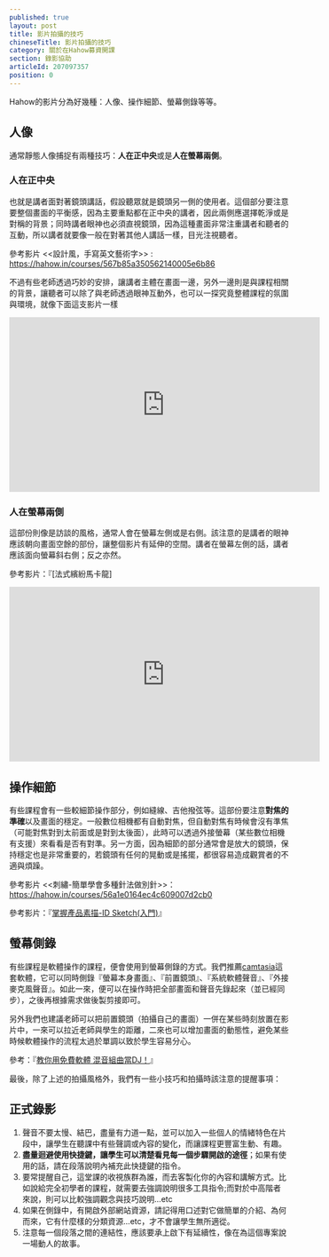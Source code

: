 ```yaml
---
published: true
layout: post
title: 影片拍攝的技巧
chineseTitle: 影片拍攝的技巧
category: 關於在Hahow募資開課
section: 錄影協助
articleId: 207097357
position: 0
---
```

Hahow的影片分為好幾種：人像、操作細節、螢幕側錄等等。

## 人像

通常靜態人像捕捉有兩種技巧：**人在正中央**或是**人在螢幕兩側**。

### 人在正中央

也就是講者面對著鏡頭講話，假設聽眾就是鏡頭另一側的使用者。這個部分要注意要整個畫面的平衡感，因為主要重點都在正中央的講者，因此兩側應選擇乾淨或是對稱的背景；同時講者眼神也必須直視鏡頭，因為這種畫面非常注重講者和聽者的互動，所以講者就要像一般在對著其他人講話一樣，目光注視聽者。

參考影片 <<設計風，手寫英文藝術字>> : https://hahow.in/courses/567b85a350562140005e6b86

不過有些老師透過巧妙的安排，讓講者主體在畫面一邊，另外一邊則是與課程相關的背景，讓聽者可以除了與老師透過眼神互動外，也可以一探究竟整體課程的氛圍與環境，就像下面這支影片一樣

<iframe src="https://www.youtube.com/embed/FMw8mYh7eeE" width="560" height="315" frameborder="0" allowfullscreen=""></iframe>

### 人在螢幕兩側

這部份則像是訪談的風格，通常人會在螢幕左側或是右側。該注意的是講者的眼神應該朝向畫面空餘的部份，讓整個影片有延伸的空間。講者在螢幕左側的話，講者應該面向螢幕斜右側；反之亦然。

參考影片：『[法式繽紛馬卡龍]

<iframe width="560" height="315" src="https://www.youtube.com/embed/wRPLc6PD-4E" frameborder="0" allowfullscreen></iframe>


## 操作細節

有些課程會有一些較細節操作部分，例如縫線、吉他撥弦等。這部份要注意**對焦的準確**以及畫面的穩定。一般數位相機都有自動對焦，但自動對焦有時候會沒有準焦（可能對焦對到太前面或是對到太後面），此時可以透過外接螢幕（某些數位相機有支援）來看看是否有對準。另一方面，因為細節的部分通常會是放大的鏡頭，保持穩定也是非常重要的，若鏡頭有任何的晃動或是搖擺，都很容易造成觀賞者的不適與煩躁。

參考影片 <<刺繡-簡單學會多種針法做別針>>：https://hahow.in/courses/56a1e0164ec4c609007d2cb0

參考影片：『[掌握產品素描-ID Sketch(入門)](https://hahow.in/courses/5593f992cfe8320b00ccd4c4/main)』


## 螢幕側錄

有些課程是軟體操作的課程，便會使用到螢幕側錄的方式。我們推薦[camtasia](https://www.techsmith.com/camtasia.html)這套軟體，它可以同時側錄『螢幕本身畫面』、『前置鏡頭』、『系統軟體聲音』、『外接麥克風聲音』。如此一來，便可以在操作時把全部畫面和聲音先錄起來（並已經同步），之後再根據需求做後製剪接即可。

另外我們也建議老師可以把前置鏡頭（拍攝自己的畫面）一併在某些時刻放置在影片中，一來可以拉近老師與學生的距離，二來也可以增加畫面的動態性，避免某些時候軟體操作的流程太過於單調以致於學生容易分心。

參考：『[教你用免費軟體 混音組曲當DJ！](https://hahow.in/courses/551171a938239d1000577864/main)』

最後，除了上述的拍攝風格外，我們有一些小技巧和拍攝時該注意的提醒事項：

## 正式錄影

1. 聲音不要太慢、結巴，盡量有力道一點，並可以加入一些個人的情緒特色在片段中，讓學生在聽課中有些聲調或內容的變化，而讓課程更豐富生動、有趣。
2. **盡量迴避使用快捷鍵，讓學生可以清楚看見每一個步驟開啟的途徑**；如果有使用的話，請在段落說明內補充此快捷鍵的指令。
3. 要常提醒自己，這堂課的收視族群為誰，而去客製化你的內容和講解方式。比如說給完全初學者的課程，就需要去強調說明很多工具指令;而對於中高階者來說，則可以比較強調觀念與技巧說明...etc
4. 如果在側錄中，有開啟外部網站資源，請記得用口述對它做簡單的介紹、為何而來，它有什麼樣的分類資源...etc，才不會讓學生無所適從。
5. 注意每一個段落之間的連結性，應該要承上啟下有延續性，像在為這個專案說一場動人的故事。
